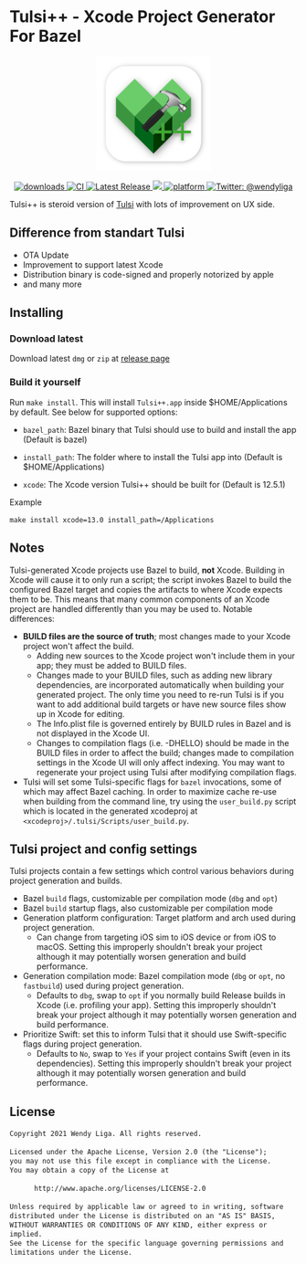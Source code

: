 # Tulsi++ - Xcode Project Generator For Bazel

<p align="center"><img width="200" src="src/Tulsi/Assets.xcassets/AppIcon.appiconset/tulsi_plus_plus.png"></p>

<p align="center">
    <a href="https://github.com/wendyliga/tulsi-plus-plus/releases">
        <img src="https://img.shields.io/github/downloads/wendyliga/tulsi-plus-plus/total.svg?style=flat" alt="downloads"/>
    </a>
    <a href="https://github.com/wendyliga/tulsi-plus-plus/actions/workflows/main.yml">
        <img src="https://github.com/wendyliga/tulsi-plus-plus/actions/workflows/development.yml/badge.svg" alt="CI" />
    </a>
    <a href="https://github.com/wendyliga/tulsi-plus-plus/releases">
        <img src="https://img.shields.io/github/v/release/wendyliga/tulsi-plus-plus" alt="Latest Release" />
    </a>
    <a href="#">
        <img src="https://img.shields.io/github/license/wendyliga/tulsi-plus-plus" />
    </a>
    <a href="#">
        <img src="https://img.shields.io/badge/platform-macOS-lightgrey.svg?style=flat" alt="platform"/>
    </a>
    <a href="https://twitter.com/wendyliga">
        <img src="https://img.shields.io/badge/contact-@wendyliga-blue.svg?style=flat" alt="Twitter: @wendyliga" />
    </a>
</p>

Tulsi++ is steroid version of [Tulsi](https://github.com/bazelbuild/tulsi) with lots of improvement on UX side.

## Difference from standart Tulsi
- OTA Update 
- Improvement to support latest Xcode
- Distribution binary is code-signed and properly notorized by apple 
- and many more

## Installing
### Download latest
Download latest `dmg` or `zip` at [release page](https://github.com/wendyliga/tulsi-plus-plus/releases)
### Build it yourself

Run `make install`. This will install `Tulsi++.app` inside $HOME/Applications by default. See below for supported options:

- `bazel_path`: Bazel binary that Tulsi should use to build and install the app (Default is bazel)

- `install_path`: The folder where to install the Tulsi app into (Default is $HOME/Applications)

- `xcode`: The Xcode version Tulsi++ should be built for (Default is 12.5.1)

Example
```
make install xcode=13.0 install_path=/Applications
```


## Notes

Tulsi-generated Xcode projects use Bazel to build, **not** Xcode.  Building in
Xcode will cause it to only run a script; the script invokes Bazel to build
the configured Bazel target and copies the artifacts to where Xcode expects
them to be. This means that many common components of an Xcode project are
handled differently than you may be used to. Notable differences:

*   **BUILD files are the source of truth**; most changes made to your Xcode project
    won't affect the build.
    *   Adding new sources to the Xcode project won't include them in your app;
        they must be added to BUILD files.
    *   Changes made to your BUILD files, such as adding new library
        dependencies, are incorporated automatically when building your
        generated project. The only time you need to re-run Tulsi is if you want
        to add additional build targets or have new source files show up in
        Xcode for editing.
    *   The Info.plist file is governed entirely by BUILD rules in Bazel and is
        not displayed in the Xcode UI.
    *   Changes to compilation flags (i.e. -DHELLO) should be made in the BUILD
        files in order to affect the build; changes made to compilation settings
        in the Xcode UI will only affect indexing. You may want to regenerate
        your project using Tulsi after modifying compilation flags.
*   Tulsi will set some Tulsi-specific flags for `bazel` invocations, some of
    which may affect Bazel caching. In order to maximize cache re-use when
    building from the command line, try using the `user_build.py` script which
    is located in the generated xcodeproj at
    `<xcodeproj>/.tulsi/Scripts/user_build.py`.

## Tulsi project and config settings

Tulsi projects contain a few settings which control various behaviors during
project generation and builds.

*   Bazel `build` flags, customizable per compilation mode (`dbg` and `opt`)
*   Bazel `build` startup flags, also customizable per compilation mode
*   Generation platform configuration: Target platform and arch used during project
    generation.
    *   Can change from targeting iOS sim to iOS device or from iOS to macOS.
        Setting this improperly shouldn't break your project although it may
        potentially worsen generation and build performance.
*   Generation compilation mode: Bazel compilation mode (`dbg` or `opt`, no
    `fastbuild`) used during project generation.
    *   Defaults to `dbg`, swap to `opt` if you normally build Release builds in
        Xcode (i.e. profiling your app). Setting this improperly shouldn't break
        your project although it may potentially worsen generation and build
        performance.
*   Prioritize Swift: set this to inform Tulsi that it should use Swift-specific
    flags during project generation.
    *   Defaults to `No`, swap to `Yes` if your project contains Swift (even
        in its dependencies). Setting this improperly shouldn't break your
        project although it may potentially worsen generation and build
        performance.

## License
```
Copyright 2021 Wendy Liga. All rights reserved.

Licensed under the Apache License, Version 2.0 (the "License");
you may not use this file except in compliance with the License.
You may obtain a copy of the License at

      http://www.apache.org/licenses/LICENSE-2.0

Unless required by applicable law or agreed to in writing, software
distributed under the License is distributed on an "AS IS" BASIS,
WITHOUT WARRANTIES OR CONDITIONS OF ANY KIND, either express or implied.
See the License for the specific language governing permissions and
limitations under the License.
```
